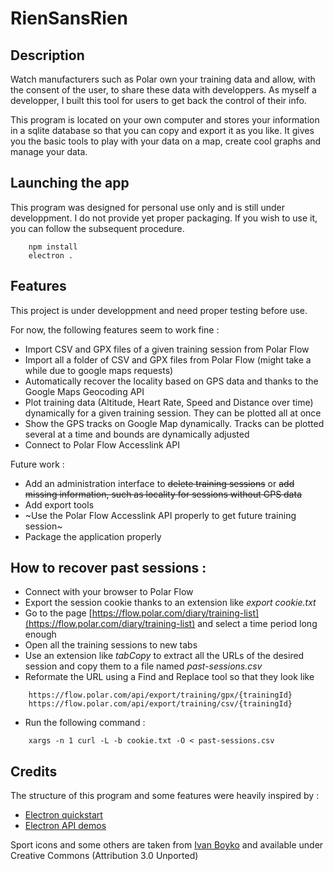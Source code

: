 # RienSansRien

## Description

Watch manufacturers such as Polar own your training data and allow, with the consent of the user, to share these data with developpers.
As myself a developper, I built this tool for users to get back the control of their info.

This program is located on your own computer and stores your information in a sqlite database so that you can copy and export it as you like.
It gives you the basic tools to play with your data on a map, create cool graphs and manage your data.

## Launching the app

This program was designed for personal use only and is still under developpment.
I do not provide yet proper packaging.
If you wish to use it, you can follow the subsequent procedure.

```
    npm install
    electron .
```

## Features

This project is under developpment and need proper testing before use.

For now, the following features seem to work fine :

- Import CSV and GPX files of a given training session from Polar Flow
- Import all a folder of CSV and GPX files from Polar Flow (might take a while due to google maps requests)
- Automatically recover the locality based on GPS data and thanks to the Google Maps Geocoding API
- Plot training data (Altitude, Heart Rate, Speed and Distance over time) dynamically for a given training session. They can be plotted all at once
- Show the GPS tracks on Google Map dynamically. Tracks can be plotted several at a time and bounds are dynamically adjusted
- Connect to Polar Flow Accesslink API

Future work :

- Add an administration interface to ~~delete training sessions~~ or ~~add missing information, such as locality for sessions without GPS data~~
- Add export tools
- ~Use the Polar Flow Accesslink API properly to get future training session~
- Package the application properly

## How to recover past sessions :

- Connect with your browser to Polar Flow
- Export the session cookie thanks to an extension like *export cookie.txt*
- Go to the page [https://flow.polar.com/diary/training-list](https://flow.polar.com/diary/training-list) and select a time period long enough
- Open all the training sessions to new tabs
- Use an extension like *tabCopy* to extract all the URLs of the desired session and copy them to a file named *past-sessions.csv*
- Reformate the URL using a Find and Replace tool so that they look like
```
    https://flow.polar.com/api/export/training/gpx/{trainingId}
    https://flow.polar.com/api/export/training/csv/{trainingId}
```
- Run the following command :
```
    xargs -n 1 curl -L -b cookie.txt -O < past-sessions.csv
```

## Credits

The structure of this program and some features were heavily inspired by :

- [Electron quickstart](https://github.com/electron/electron-quick-start)
- [Electron API demos](https://github.com/electron/electron-api-demos)

Sport icons and some others are taken from [Ivan Boyko](https://www.iconfinder.com/visualpharm) and available under Creative Commons (Attribution 3.0 Unported)
